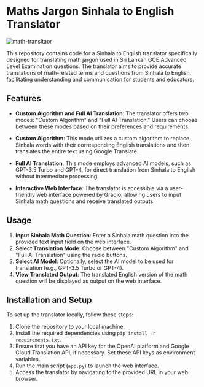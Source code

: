 # Maths Jargon Sinhala to English Translator

![math-transltaor](https://github.com/user-attachments/assets/9e222702-f509-460e-8f75-31759f61d34d)


This repository contains code for a Sinhala to English translator specifically designed for translating math jargon used in Sri Lankan GCE Advanced Level Examination questions. The translator aims to provide accurate translations of math-related terms and questions from Sinhala to English, facilitating understanding and communication for students and educators.

## Features

- **Custom Algorithm and Full AI Translation**: The translator offers two modes: "Custom Algorithm" and "Full AI Translation." Users can choose between these modes based on their preferences and requirements.
- **Custom Algorithm**: This mode utilizes a custom algorithm to replace Sinhala words with their corresponding English translations and then translates the entire text using Google Translate.
- **Full AI Translation**: This mode employs advanced AI models, such as GPT-3.5 Turbo and GPT-4, for direct translation from Sinhala to English without intermediate processing.

- **Interactive Web Interface**: The translator is accessible via a user-friendly web interface powered by Gradio, allowing users to input Sinhala math questions and receive translated outputs.

## Usage

1. **Input Sinhala Math Question**: Enter a Sinhala math question into the provided text input field on the web interface.
2. **Select Translation Mode**: Choose between "Custom Algorithm" and "Full AI Translation" using the radio buttons.
3. **Select AI Model**: Optionally, select the AI model to be used for translation (e.g., GPT-3.5 Turbo or GPT-4).
4. **View Translated Output**: The translated English version of the math question will be displayed as output on the web interface.

## Installation and Setup

To set up the translator locally, follow these steps:

1. Clone the repository to your local machine.
2. Install the required dependencies using `pip install -r requirements.txt`.
3. Ensure that you have an API key for the OpenAI platform and Google Cloud Translation API, if necessary. Set these API keys as environment variables.
4. Run the main script (`app.py`) to launch the web interface.
5. Access the translator by navigating to the provided URL in your web browser.

